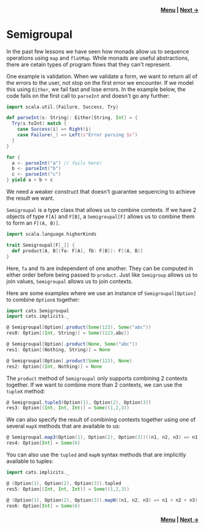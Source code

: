 <h4 align="right">
    <a href="lesson5.md">Menu</a> |
    <a href="lesson5_2_validated.md">Next →</a>
</h4>

<h1>Semigroupal</h1>

In the past few lessons we have seen how monads allow us to sequence operations using `map` and `flatMap`. While monads 
are useful abstractions, there are cetain types of program flows that they can't represent.

One example is validation. When we validate a form, we want to return all of the errors to the user, not stop on the
first error we encounter. If we model this using `Either`, we fail fast and lose errors. In the example below, the code
fails on the first call to `parseInt` and doesn't go any further:

```scala
import scala.util.{Failure, Success, Try}

def parseInt(s: String): Either[String, Int] = {
  Try(s.toInt) match {
    case Success(i) => Right(i)
    case Failure(_) => Left(s"Error parsing $s")
  }
}

for {
  a <- parseInt("a") // fails here!
  b <- parseInt("b")
  c <- parseInt("c")
} yield a + b + c
```

We need a weaker construct that doesn't guarantee sequencing to achieve the result we want.

`Semigroupal` is a type class that allows us to combine contexts. If we have 2 objects of type `F[A]` and `F[B]`, a
`Semigroupal[F]` allows us to combine them to form an `F[(A, B)]`.

```scala
import scala.language.higherKinds

trait Semigroupal[F[_]] {
  def product[A, B](fa: F[A], fb: F[B]): F[(A, B)]
}
```

Here, `fa` and `fb` are independent of one another. They can be computed in either order before being passed to 
`product`. Just like `Semigroup` allows us to join values, `Semigroupal` allows us to join contexts.

Here are some examples where we use an instance of `Semigroupal[Option]` to combine `Option`s together:

```scala
import cats.Semigroupal
import cats.implicits._

@ Semigroupal[Option].product(Some(123), Some("abc"))
res0: Option[(Int, String)] = Some((123,abc))

@ Semigroupal[Option].product(None, Some("abc"))
res1: Option[(Nothing, String)] = None

@ Semigroupal[Option].product(Some(123), None)
res2: Option[(Int, Nothing)] = None
```

The `product` method of `Semigroupal` only supports combining 2 contexts together. If we want to combine more than 2
contexts, we can use the `tupleX` method:

```scala
@ Semigroupal.tuple3(Option(1), Option(2), Option(3))
res3: Option[(Int, Int, Int)] = Some((1,2,3))
```

We can also specify the result of combining contexts together using one of several `mapX` methods that are available to
us:

```scala
@ Semigroupal.map3(Option(1), Option(2), Option(3))((n1, n2, n3) => n1 + n2 + n3)
res4: Option[Int] = Some(6)
```

You can also use the `tupled` and `mapN` syntax methods that are implicitly available to tuples:

```scala
import cats.implicits._

@ (Option(1), Option(2), Option(3)).tupled
res5: Option[(Int, Int, Int)] = Some((1,2,3))

@ (Option(1), Option(2), Option(3)).mapN((n1, n2, n3) => n1 + n2 + n3)
res6: Option[Int] = Some(6)
```

<h4 align="right">
    <a href="lesson5.md">Menu</a> |
    <a href="lesson5_2_validated.md">Next →</a>
</h4>